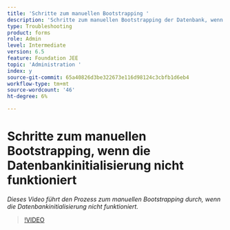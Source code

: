 ```yaml
---
title: 'Schritte zum manuellen Bootstrapping '
description: 'Schritte zum manuellen Bootstrapping der Datenbank, wenn die Datenbankinitialisierung nicht funktioniert '
type: Troubleshooting
product: forms
role: Admin
level: Intermediate
version: 6.5
feature: Foundation JEE
topic: 'Administration '
index: y
source-git-commit: 65a40826d3be322673e116d98124c3cbfb1d6eb4
workflow-type: tm+mt
source-wordcount: '46'
ht-degree: 6%

---
```


# Schritte zum manuellen Bootstrapping, wenn die Datenbankinitialisierung nicht funktioniert

*Dieses Video führt den Prozess zum manuellen Bootstrapping durch, wenn die Datenbankinitialisierung nicht funktioniert.*

>[!VIDEO](https://video.tv.adobe.com/v/335515?quality=9&learn=on)
